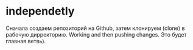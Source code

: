 # independetly
Сначала создаем репозиторий на Github, затем клонируем (clone) в рабочую дирректорию. Working and then pushing changes. Это будет главная ветвь).